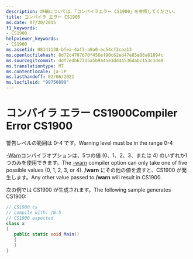 ```yaml
---
description: 詳細については、「コンパイラエラー CS1900」を参照してください。
title: コンパイラ エラー CS1900
ms.date: 07/20/2015
f1_keywords:
- CS1900
helpviewer_keywords:
- CS1900
ms.assetid: 08141138-bfea-4af3-a9a0-ec54cf2caa13
ms.openlocfilehash: 8d72c4707670f456ef90c62ed47e85e06a81894c
ms.sourcegitcommit: ddf7edb67715a5b9a45e3dd44536dabc153c1de0
ms.translationtype: MT
ms.contentlocale: ja-JP
ms.lasthandoff: 02/06/2021
ms.locfileid: "99750899"
---
```

# <a name="compiler-error-cs1900"></a><span data-ttu-id="0e257-103">コンパイラ エラー CS1900</span><span class="sxs-lookup"><span data-stu-id="0e257-103">Compiler Error CS1900</span></span>

<span data-ttu-id="0e257-104">警告レベルの範囲は 0-4 です。</span><span class="sxs-lookup"><span data-stu-id="0e257-104">Warning level must be in the range 0-4</span></span>  
  
 <span data-ttu-id="0e257-105">[-Warn](../language-reference/compiler-options/warn-compiler-option.md)コンパイラオプションは、5つの値 (0、1、2、3、または 4) のいずれか1つのみを使用できます。</span><span class="sxs-lookup"><span data-stu-id="0e257-105">The [-warn](../language-reference/compiler-options/warn-compiler-option.md) compiler option can only take one of five possible values (0, 1, 2, 3, or 4).</span></span> <span data-ttu-id="0e257-106">**/warn** にその他の値を渡すと、CS1900 が発生します。</span><span class="sxs-lookup"><span data-stu-id="0e257-106">Any other value passed to **/warn** will result in CS1900.</span></span>  
  
 <span data-ttu-id="0e257-107">次の例では CS1900 が生成されます。</span><span class="sxs-lookup"><span data-stu-id="0e257-107">The following sample generates CS1900:</span></span>  
  
```csharp  
// CS1900.cs  
// compile with: /W:5  
// CS1900 expected  
class x  
{  
   public static void Main()  
   {  
   }  
}  
```
